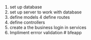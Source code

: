 1. set up database
2. set up server to work with database
3. define models
   4 define routes
4. define controllers
5. create a the business login in services
6. Impliment errror validation
#   b f e a p p  
 